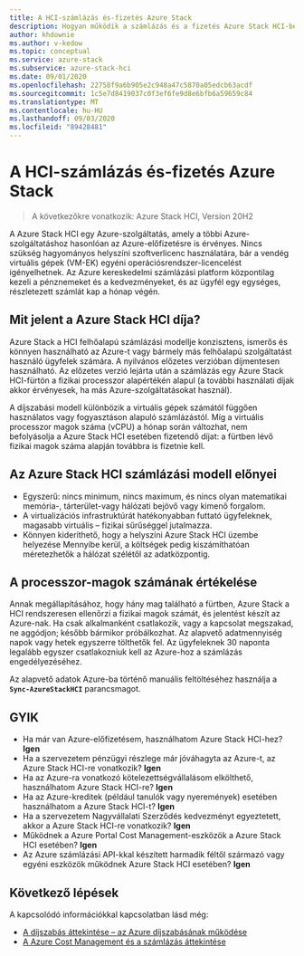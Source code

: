 ```yaml
---
title: A HCI-számlázás és-fizetés Azure Stack
description: Hogyan működik a számlázás és a fizetés Azure Stack HCI-ben.
author: khdownie
ms.author: v-kedow
ms.topic: conceptual
ms.service: azure-stack
ms.subservice: azure-stack-hci
ms.date: 09/01/2020
ms.openlocfilehash: 22758f9a6b905e2c948a47c5870a05edcb63acdf
ms.sourcegitcommit: 1c5e7d8419037c0f3ef6fe9d8e6bfb6a59659c84
ms.translationtype: MT
ms.contentlocale: hu-HU
ms.lasthandoff: 09/03/2020
ms.locfileid: "89428481"
---
```

# <a name="azure-stack-hci-billing-and-payment"></a>A HCI-számlázás és-fizetés Azure Stack

> A következőkre vonatkozik: Azure Stack HCI, Version 20H2

A Azure Stack HCI egy Azure-szolgáltatás, amely a többi Azure-szolgáltatáshoz hasonlóan az Azure-előfizetésre is érvényes. Nincs szükség hagyományos helyszíni szoftverlicenc használatára, bár a vendég virtuális gépek (VM-EK) egyéni operációsrendszer-licencelést igényelhetnek. Az Azure kereskedelmi számlázási platform központilag kezeli a pénznemeket és a kedvezményeket, és az ügyfél egy egységes, részletezett számlát kap a hónap végén.

## <a name="what-does-azure-stack-hci-charge-for"></a>Mit jelent a Azure Stack HCI díja?

Azure Stack a HCI felhőalapú számlázási modellje konzisztens, ismerős és könnyen használható az Azure-t vagy bármely más felhőalapú szolgáltatást használó ügyfelek számára. A nyilvános előzetes verzióban díjmentesen használható. Az előzetes verzió lejárta után a számlázás egy Azure Stack HCI-fürtön a fizikai processzor alapértékén alapul (a további használati díjak akkor érvényesek, ha más Azure-szolgáltatásokat használ).

A díjszabási modell különbözik a virtuális gépek számától függően használatos vagy fogyasztáson alapuló számlázástól. Míg a virtuális processzor magok száma (vCPU) a hónap során változhat, nem befolyásolja a Azure Stack HCI esetében fizetendő díjat: a fürtben lévő fizikai magok száma alapján továbbra is fizetnie kell.

## <a name="advantages-of-the-azure-stack-hci-billing-model"></a>Az Azure Stack HCI számlázási modell előnyei

- Egyszerű: nincs minimum, nincs maximum, és nincs olyan matematikai memória-, tárterület-vagy hálózati bejövő vagy kimenő forgalom.
- A virtualizációs infrastruktúrát hatékonyabban futtató ügyfeleknek, magasabb virtuális – fizikai sűrűséggel jutalmazza.
- Könnyen kideríthető, hogy a helyszíni Azure Stack HCI üzembe helyezése Mennyibe kerül, a költségek pedig kiszámíthatóan méretezhetők a hálózat szélétől az adatközpontig.

## <a name="how-the-number-of-processor-cores-is-assessed"></a>A processzor-magok számának értékelése

Annak megállapításához, hogy hány mag található a fürtben, Azure Stack a HCI rendszeresen ellenőrzi a fizikai magok számát, és jelentést készít az Azure-nak. Ha csak alkalmanként csatlakozik, vagy a kapcsolat megszakad, ne aggódjon; később bármikor próbálkozhat. Az alapvető adatmennyiség napok vagy hetek egyszerre tölthetők fel. Az ügyfeleknek 30 naponta legalább egyszer csatlakozniuk kell az Azure-hoz a számlázás engedélyezéséhez.

Az alapvető adatok Azure-ba történő manuális feltöltéséhez használja a **`Sync-AzureStackHCI`** parancsmagot.

## <a name="faq"></a>GYIK

- Ha már van Azure-előfizetésem, használhatom Azure Stack HCI-hez? **Igen**
- Ha a szervezetem pénzügyi részlege már jóváhagyta az Azure-t, az Azure Stack HCI-re vonatkozik? **Igen**
- Ha az Azure-ra vonatkozó kötelezettségvállalásom elkölthető, használhatom Azure Stack HCI-re? **Igen**
- Ha az Azure-kreditek (például tanulók vagy nyeremények) esetében használhatom a Azure Stack HCI-t? **Igen**
- Ha a szervezetem Nagyvállalati Szerződés kedvezményt egyeztetett, akkor a Azure Stack HCI-re vonatkozik? **Igen**
- Működnek a Azure Portal Cost Management-eszközök a Azure Stack HCI esetében? **Igen**
- Az Azure számlázási API-kkal készített harmadik féltől származó vagy egyéni eszközök működnek Azure Stack HCI esetében? **Igen**

## <a name="next-steps"></a>Következő lépések

A kapcsolódó információkkal kapcsolatban lásd még:

- [A díjszabás áttekintése – az Azure díjszabásának működése](https://azure.microsoft.com/pricing/)
- [A Azure Cost Management és a számlázás áttekintése](/azure/cost-management-billing/cost-management-billing-overview)
